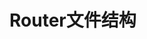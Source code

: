 <!--
 * @Author: your name
 * @Date: 2021-02-12 14:15:18
 * @LastEditTime: 2021-02-12 14:15:40
 * @LastEditors: Please set LastEditors
 * @Description: In User Settings Edit
 * @FilePath: /vuepress-starter/docs/Projects/VenueOnlineManageSystem/2-VueRouterConstruction/2-0-FileConstruction/README.md
-->
# Router文件结构